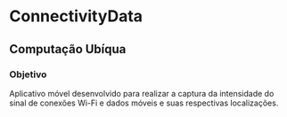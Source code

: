 # ConnectivityData

## **Computação Ubíqua**

### Objetivo
Aplicativo móvel desenvolvido para realizar a captura da intensidade do sinal de conexões Wi-Fi e dados móveis e suas respectivas localizações.

